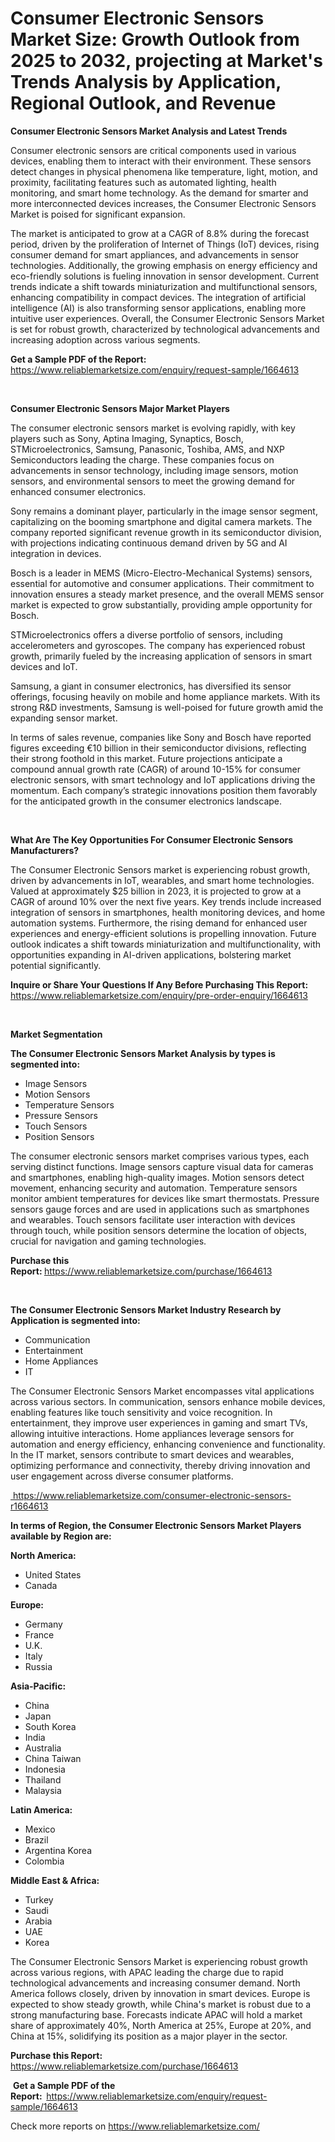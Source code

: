 <p><h1>Consumer Electronic Sensors Market Size: Growth Outlook from 2025 to 2032, projecting at Market's Trends Analysis by Application, Regional Outlook, and Revenue</h1></p><p><strong>Consumer Electronic Sensors Market Analysis and Latest Trends</strong></p>
<p><p>Consumer electronic sensors are critical components used in various devices, enabling them to interact with their environment. These sensors detect changes in physical phenomena like temperature, light, motion, and proximity, facilitating features such as automated lighting, health monitoring, and smart home technology. As the demand for smarter and more interconnected devices increases, the Consumer Electronic Sensors Market is poised for significant expansion. </p><p>The market is anticipated to grow at a CAGR of 8.8% during the forecast period, driven by the proliferation of Internet of Things (IoT) devices, rising consumer demand for smart appliances, and advancements in sensor technologies. Additionally, the growing emphasis on energy efficiency and eco-friendly solutions is fueling innovation in sensor development. Current trends indicate a shift towards miniaturization and multifunctional sensors, enhancing compatibility in compact devices. The integration of artificial intelligence (AI) is also transforming sensor applications, enabling more intuitive user experiences. Overall, the Consumer Electronic Sensors Market is set for robust growth, characterized by technological advancements and increasing adoption across various segments.</p></p>
<p><strong>Get a Sample PDF of the Report:&nbsp;</strong> <a href="https://www.reliablemarketsize.com/enquiry/request-sample/1664613?utm_campaign=2634&utm_medium=2&utm_source=Github&utm_content=ia&utm_term=23032025&utm_id=consumer-electronic-sensors">https://www.reliablemarketsize.com/enquiry/request-sample/1664613</a></p>
<p>&nbsp;</p>
<p><strong>Consumer Electronic Sensors Major Market Players</strong></p>
<p><p>The consumer electronic sensors market is evolving rapidly, with key players such as Sony, Aptina Imaging, Synaptics, Bosch, STMicroelectronics, Samsung, Panasonic, Toshiba, AMS, and NXP Semiconductors leading the charge. These companies focus on advancements in sensor technology, including image sensors, motion sensors, and environmental sensors to meet the growing demand for enhanced consumer electronics.</p><p>Sony remains a dominant player, particularly in the image sensor segment, capitalizing on the booming smartphone and digital camera markets. The company reported significant revenue growth in its semiconductor division, with projections indicating continuous demand driven by 5G and AI integration in devices.</p><p>Bosch is a leader in MEMS (Micro-Electro-Mechanical Systems) sensors, essential for automotive and consumer applications. Their commitment to innovation ensures a steady market presence, and the overall MEMS sensor market is expected to grow substantially, providing ample opportunity for Bosch.</p><p>STMicroelectronics offers a diverse portfolio of sensors, including accelerometers and gyroscopes. The company has experienced robust growth, primarily fueled by the increasing application of sensors in smart devices and IoT. </p><p>Samsung, a giant in consumer electronics, has diversified its sensor offerings, focusing heavily on mobile and home appliance markets. With its strong R&D investments, Samsung is well-poised for future growth amid the expanding sensor market.</p><p>In terms of sales revenue, companies like Sony and Bosch have reported figures exceeding €10 billion in their semiconductor divisions, reflecting their strong foothold in this market. Future projections anticipate a compound annual growth rate (CAGR) of around 10-15% for consumer electronic sensors, with smart technology and IoT applications driving the momentum. Each company’s strategic innovations position them favorably for the anticipated growth in the consumer electronics landscape.</p></p>
<p>&nbsp;</p>
<p><strong>What Are The Key Opportunities For Consumer Electronic Sensors Manufacturers?</strong></p>
<p><p>The Consumer Electronic Sensors market is experiencing robust growth, driven by advancements in IoT, wearables, and smart home technologies. Valued at approximately $25 billion in 2023, it is projected to grow at a CAGR of around 10% over the next five years. Key trends include increased integration of sensors in smartphones, health monitoring devices, and home automation systems. Furthermore, the rising demand for enhanced user experiences and energy-efficient solutions is propelling innovation. Future outlook indicates a shift towards miniaturization and multifunctionality, with opportunities expanding in AI-driven applications, bolstering market potential significantly.</p></p>
<p><strong>Inquire or Share Your Questions If Any Before Purchasing This Report:</strong> <a href="https://www.reliablemarketsize.com/enquiry/pre-order-enquiry/1664613?utm_campaign=2634&utm_medium=2&utm_source=Github&utm_content=ia&utm_term=23032025&utm_id=consumer-electronic-sensors">https://www.reliablemarketsize.com/enquiry/pre-order-enquiry/1664613</a></p>
<p>&nbsp;</p>
<p><strong>Market Segmentation</strong></p>
<p><strong>The Consumer Electronic Sensors Market Analysis by types is segmented into:</strong></p>
<p><ul><li>Image Sensors</li><li>Motion Sensors</li><li>Temperature Sensors</li><li>Pressure Sensors</li><li>Touch Sensors</li><li>Position Sensors</li></ul></p>
<p><p>The consumer electronic sensors market comprises various types, each serving distinct functions. Image sensors capture visual data for cameras and smartphones, enabling high-quality images. Motion sensors detect movement, enhancing security and automation. Temperature sensors monitor ambient temperatures for devices like smart thermostats. Pressure sensors gauge forces and are used in applications such as smartphones and wearables. Touch sensors facilitate user interaction with devices through touch, while position sensors determine the location of objects, crucial for navigation and gaming technologies.</p></p>
<p><strong>Purchase this Report:&nbsp;</strong><a href="https://www.reliablemarketsize.com/purchase/1664613?utm_campaign=2634&utm_medium=2&utm_source=Github&utm_content=ia&utm_term=23032025&utm_id=consumer-electronic-sensors">https://www.reliablemarketsize.com/purchase/1664613</a></p>
<p>&nbsp;</p>
<p><strong>The Consumer Electronic Sensors Market Industry Research by Application is segmented into:</strong></p>
<p><ul><li>Communication</li><li>Entertainment</li><li>Home Appliances</li><li>IT</li></ul></p>
<p><p>The Consumer Electronic Sensors Market encompasses vital applications across various sectors. In communication, sensors enhance mobile devices, enabling features like touch sensitivity and voice recognition. In entertainment, they improve user experiences in gaming and smart TVs, allowing intuitive interactions. Home appliances leverage sensors for automation and energy efficiency, enhancing convenience and functionality. In the IT market, sensors contribute to smart devices and wearables, optimizing performance and connectivity, thereby driving innovation and user engagement across diverse consumer platforms.</p></p>
<p><a href="https://www.reliablemarketsize.com/consumer-electronic-sensors-r1664613?utm_campaign=2634&utm_medium=2&utm_source=Github&utm_content=ia&utm_term=23032025&utm_id=consumer-electronic-sensors">&nbsp;https://www.reliablemarketsize.com/consumer-electronic-sensors-r1664613</a></p>
<p><strong>In terms of Region, the Consumer Electronic Sensors Market Players available by Region are:</strong></p>
<p>
    <p> <strong> North America: </strong>
        <ul>
            <li>United States</li>
            <li>Canada</li>
        </ul>
        </p> 
    <p> <strong> Europe: </strong>
        <ul>
            <li>Germany</li>
            <li>France</li>
            <li>U.K.</li>
            <li>Italy</li>
            <li>Russia</li>
        </ul>
        </p> 
    <p> <strong> Asia-Pacific: </strong>
        <ul>
            <li>China</li>
            <li>Japan</li>
            <li>South Korea</li>
            <li>India</li>
            <li>Australia</li>
            <li>China Taiwan</li>
            <li>Indonesia</li>
            <li>Thailand</li>
            <li>Malaysia</li>
        </ul>
        </p> 
    <p> <strong> Latin America: </strong>
        <ul>
            <li>Mexico</li>
            <li>Brazil</li>
            <li>Argentina Korea</li>
            <li>Colombia</li>
        </ul>
        </p> 
    <p> <strong> Middle East & Africa: </strong>
        <ul>
            <li>Turkey</li>
            <li>Saudi</li>
            <li>Arabia</li>
            <li>UAE</li>
            <li>Korea</li>
        </ul>
    </p>
    </p>
<p><p>The Consumer Electronic Sensors Market is experiencing robust growth across various regions, with APAC leading the charge due to rapid technological advancements and increasing consumer demand. North America follows closely, driven by innovation in smart devices. Europe is expected to show steady growth, while China's market is robust due to a strong manufacturing base. Forecasts indicate APAC will hold a market share of approximately 40%, North America at 25%, Europe at 20%, and China at 15%, solidifying its position as a major player in the sector.</p></p>
<p><strong>Purchase this Report: </strong><a href="https://www.reliablemarketsize.com/purchase/1664613?utm_campaign=2634&utm_medium=2&utm_source=Github&utm_content=ia&utm_term=23032025&utm_id=consumer-electronic-sensors">https://www.reliablemarketsize.com/purchase/1664613</a></p>
<p>&nbsp;<strong>Get a Sample PDF of the Report:&nbsp;&nbsp;</strong><a href="https://www.reliablemarketsize.com/enquiry/request-sample/1664613?utm_campaign=2634&utm_medium=2&utm_source=Github&utm_content=ia&utm_term=23032025&utm_id=consumer-electronic-sensors">https://www.reliablemarketsize.com/enquiry/request-sample/1664613</a></p>
<p><strong></strong></p>
<p>Check more reports on <a href="https://www.reliablemarketsize.com/?utm_campaign=2634&utm_medium=2&utm_source=Github&utm_content=ia&utm_term=23032025&utm_id=consumer-electronic-sensors">https://www.reliablemarketsize.com/</a></p>